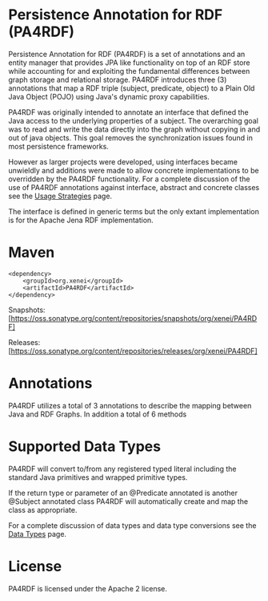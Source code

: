 Persistence Annotation for RDF (PA4RDF)
=====

Persistence Annotation for RDF (PA4RDF) is a set of annotations and an entity manager that provides JPA like functionality on top of an RDF store while accounting for and exploiting the fundamental differences between graph storage and relational storage.  PA4RDF introduces three (3) annotations that map a RDF triple (subject, predicate, object) to a Plain Old Java Object (POJO) using Java's dynamic proxy capabilities.

PA4RDF was originally intended to annotate an interface that defined the Java access to the underlying 
properties of a subject.  The overarching goal was to read and write the data directly into the graph 
without copying in and out of java objects.  This goal removes the synchronization issues found in most
persistence frameworks.

However as larger projects were developed, using interfaces became unwieldly and additions were made 
to allow concrete implementations to be overridden by the PA4RDF functionality.  For a complete
discussion of the use of PA4RDF annotations against interface, abstract and concrete classes see
the [Usage Strategies](./usageStrategies.html) page.

The interface is defined in generic terms but the only extant implementation is for the Apache Jena RDF implementation.

Maven
===

    <dependency>
        <groupId>org.xenei</groupId>
        <artifactId>PA4RDF</artifactId>
	</dependency>

Snapshots: [https://oss.sonatype.org/content/repositories/snapshots/org/xenei/PA4RDF]

Releases: [https://oss.sonatype.org/content/repositories/releases/org/xenei/PA4RDF]

Annotations
===

PA4RDF utilizes a total of 3 annotations to describe the mapping between Java and RDF Graphs.  In addition a total of 6 methods 

Supported Data Types
===

PA4RDF will convert to/from any registered typed literal including the standard Java primitives and wrapped primitive types.

If the return type or parameter of an @Predicate annotated is another @Subject annotated class PA4RDF will automatically create and map the class as appropriate.

For a complete discussion of data types and data type conversions see the [Data Types](./dataTypes.html) page.


License
===

PA4RDF is licensed under the Apache 2 license.
